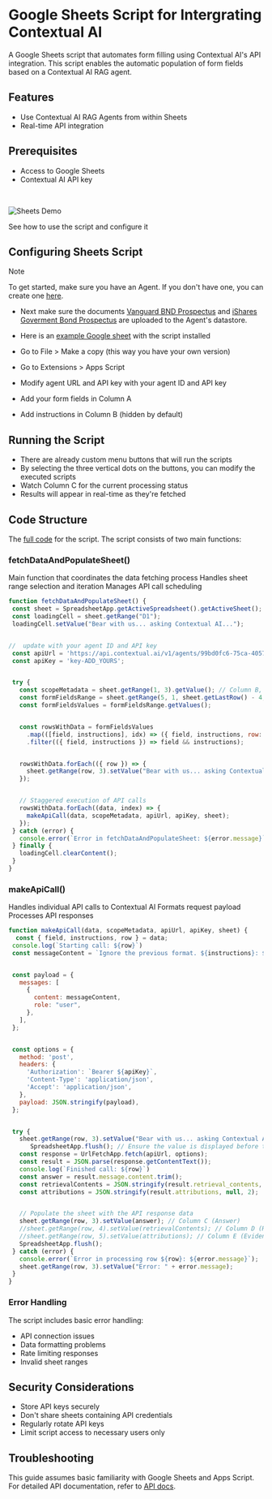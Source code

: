 # Google Sheets Script for Intergrating Contextual AI
A Google Sheets script that automates form filling using Contextual AI's API integration. This script enables the automatic population of form fields based on a Contextual AI RAG agent.

## Features
- Use Contextual AI RAG Agents from within Sheets
- Real-time API integration

## Prerequisites 
- Access to Google Sheets
- Contextual AI API key

<br>

![Sheets Demo](sheets_demo.gif)

See how to use the script and configure it

## Configuring Sheets Script

> [!NOTE]  
> To get started, make sure you have an Agent. If you don't have one, you can create one [here](https://github.com/ContextualAI/examples/blob/main/01-getting-started/quick-start.ipynb).

- Next make sure the documents [Vanguard BND Prospectus](data/F0928.pdf) and [iShares Goverment Bond Prospectus](data/govt-ishares-u-s-treasury-bond-etf-fund-fact-sheet-en-us.pdf) are uploaded to the Agent's datastore.

- Here is an [example Google sheet](https://docs.google.com/spreadsheets/d/1Yh8SWJaF88Jz040j4dudSKJS5Npkbz4lxfdDHj9agkw/edit?usp=sharing) with the script installed
- Go to File > Make a copy (this way you have your own version)
- Go to Extensions > Apps Script
- Modify agent URL and API key with your agent ID and API key
- Add your form fields in Column A
- Add instructions in Column B (hidden by default)

## Running the Script
- There are already custom menu buttons that will run the scripts
- By selecting the three vertical dots on the buttons, you can modify the executed scripts
- Watch Column C for the current processing status
- Results will appear in real-time as they're fetched

## Code Structure
The [full code](sheets_script.js) for the script.
The script consists of two main functions:

### fetchDataAndPopulateSheet()
Main function that coordinates the data fetching process
Handles sheet range selection and iteration
Manages API call scheduling

```javascript
function fetchDataAndPopulateSheet() {
 const sheet = SpreadsheetApp.getActiveSpreadsheet().getActiveSheet();
 const loadingCell = sheet.getRange("D1");
 loadingCell.setValue("Bear with us... asking Contextual AI...");


//  update with your agent ID and API key
 const apiUrl = 'https://api.contextual.ai/v1/agents/99bd0fc6-75ca-4057-91b1-28dc1c261221/query?retrievals_only=false'
 const apiKey = 'key-ADD_YOURS';


 try {
   const scopeMetadata = sheet.getRange(1, 3).getValue(); // Column B, Row 1
   const formFieldsRange = sheet.getRange(5, 1, sheet.getLastRow() - 4, 2); // Columns A and B starting from Row 5
   const formFieldsValues = formFieldsRange.getValues();


   const rowsWithData = formFieldsValues
     .map(([field, instructions], idx) => ({ field, instructions, row: idx + 5 }))
     .filter(({ field, instructions }) => field && instructions);


   rowsWithData.forEach(({ row }) => {
     sheet.getRange(row, 3).setValue("Bear with us... asking Contextual AI...");
   });


   // Staggered execution of API calls
   rowsWithData.forEach((data, index) => {
     makeApiCall(data, scopeMetadata, apiUrl, apiKey, sheet);
   });
 } catch (error) {
   console.error(`Error in fetchDataAndPopulateSheet: ${error.message}`);
 } finally {
   loadingCell.clearContent();
 }
}
```

### makeApiCall()
Handles individual API calls to Contextual AI
Formats request payload
Processes API responses

```javascript
function makeApiCall(data, scopeMetadata, apiUrl, apiKey, sheet) {
  const { field, instructions, row } = data;
 console.log(`Starting call: ${row}`)
 const messageContent = `Ignore the previous format. ${instructions}: ${field} (${scopeMetadata})`;


 const payload = {
   messages: [
     {
       content: messageContent,
       role: "user",
     },
   ],
 };


 const options = {
   method: 'post',
   headers: {
     'Authorization': `Bearer ${apiKey}`,
     'Content-Type': 'application/json',
     'Accept': 'application/json',
   },
   payload: JSON.stringify(payload),
 };


 try {
   sheet.getRange(row, 3).setValue("Bear with us... asking Contextual AI...");
      SpreadsheetApp.flush(); // Ensure the value is displayed before the API call
   const response = UrlFetchApp.fetch(apiUrl, options);
   const result = JSON.parse(response.getContentText());
   console.log(`Finished call: ${row}`)
   const answer = result.message.content.trim();
   const retrievalContents = JSON.stringify(result.retrieval_contents, null, 2);
   const attributions = JSON.stringify(result.attributions, null, 2);


   // Populate the sheet with the API response data
   sheet.getRange(row, 3).setValue(answer); // Column C (Answer)
   //sheet.getRange(row, 4).setValue(retrievalContents); // Column D (Retrieved Documents)
   //sheet.getRange(row, 5).setValue(attributions); // Column E (Evidence)
   SpreadsheetApp.flush();
 } catch (error) {
   console.error(`Error in processing row ${row}: ${error.message}`);
   sheet.getRange(row, 3).setValue("Error: " + error.message);
 }
}
```

### Error Handling
The script includes basic error handling:
- API connection issues
- Data formatting problems
- Rate limiting responses
- Invalid sheet ranges

## Security Considerations
- Store API keys securely
- Don't share sheets containing API credentials
- Regularly rotate API keys
- Limit script access to necessary users only

## Troubleshooting

This guide assumes basic familiarity with Google Sheets and Apps Script. For detailed API documentation, refer to [API docs](https://docs.contextual.ai/).
